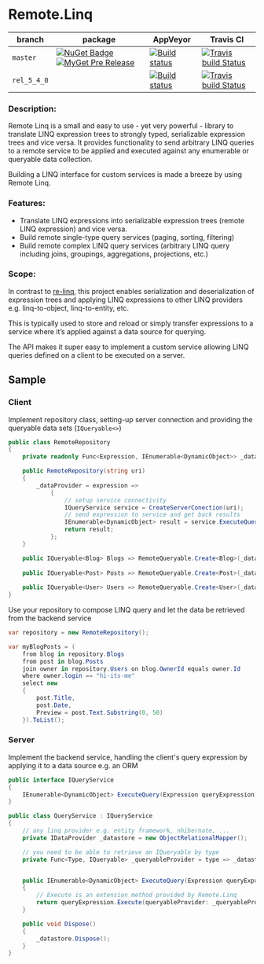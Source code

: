 # Remote.Linq

| branch | package | AppVeyor | Travis CI |
| --- | --- | --- | --- |
| `master` | [![NuGet Badge](https://buildstats.info/nuget/Remote.Linq?includePreReleases=true)](http://www.nuget.org/packages/Remote.Linq) [![MyGet Pre Release](http://img.shields.io/myget/aqua/vpre/Remote.Linq.svg?style=flat-square&label=myget)](https://www.myget.org/feed/aqua/package/nuget/Remote.Linq) | [![Build status](https://ci.appveyor.com/api/projects/status/64kw6dsuvfwyrdtl/branch/master?svg=true)](https://ci.appveyor.com/project/6bee/remote-linq/branch/master) | [![Travis build Status](https://travis-ci.org/6bee/Remote.Linq.svg?branch=master)](https://travis-ci.org/6bee/Remote.Linq?branch=master) |
| `rel_5_4_0` |  | [![Build status](https://ci.appveyor.com/api/projects/status/64kw6dsuvfwyrdtl/branch/rel_5_4_0?svg=true)](https://ci.appveyor.com/project/6bee/remote-linq/branch/rel_5_4_0) | [![Travis build Status](https://travis-ci.org/6bee/Remote.Linq.svg?branch=rel_5_4_0)](https://travis-ci.org/6bee/Remote.Linq?branch=rel_5_4_0) |

### Description:
Remote Linq is a small and easy to use - yet very powerful - library to translate LINQ expression trees to strongly typed, serializable expression trees and vice versa. It provides functionality to send arbitrary LINQ queries to a remote service to be applied and executed against any enumerable or queryable data collection.

Building a LINQ interface for custom services is made a breeze by using Remote Linq.


### Features:
* Translate LINQ expressions into serializable expression trees (remote LINQ expression) and vice versa. 
* Build remote single-type query services (paging, sorting, filtering)
* Build remote complex LINQ query services (arbitrary LINQ query including joins, groupings, aggregations, projections, etc.)

### Scope:
In contrast to [re-linq](https://github.com/re-motion/Relinq), this project enables serialization and deserialization of expression trees and applying LINQ expressions to other LINQ providers e.g. linq-to-object, linq-to-entity, etc. 

This is typically used to store and reload or simply transfer expressions to a service where it’s applied against a data source for querying. 

The API makes it super easy to implement a custom service allowing LINQ queries defined on a client to be executed on a server. 

## Sample

### Client

Implement repository class, setting-up server connection and providing the queryable data sets (`IQueryable<>`)
```C#
public class RemoteRepository
{
    private readonly Func<Expression, IEnumerable<DynamicObject>> _dataProvider;

    public RemoteRepository(string uri)
    {
        _dataProvider = expression =>
            {
                // setup service connectivity
                IQueryService service = CreateServerConection(uri);
                // send expression to service and get back results
                IEnumerable<DynamicObject> result = service.ExecuteQuery(expression);
                return result;
            };
    }

    public IQueryable<Blog> Blogs => RemoteQueryable.Create<Blog>(_dataProvider);
   
    public IQueryable<Post> Posts => RemoteQueryable.Create<Post>(_dataProvider);
   
    public IQueryable<User> Users => RemoteQueryable.Create<User>(_dataProvider);
}
```

Use your repository to compose LINQ query and let the data be retrieved from the backend service
```C#
var repository = new RemoteRepository();

var myBlogPosts = (
    from blog in repository.Blogs
    from post in blog.Posts
    join owner in repository.Users on blog.OwnerId equals owner.Id
    where owner.login == "hi-its-me"
    select new 
    {
        post.Title,
        post.Date,
        Preview = post.Text.Substring(0, 50)
    }).ToList();
```

### Server

Implement the backend service, handling the client's query expression by applying it to a data source e.g. an ORM

```C#
public interface IQueryService
{
    IEnumerable<DynamicObject> ExecuteQuery(Expression queryExpression);
}

public class QueryService : IQueryService
{
    // any linq provider e.g. entity framework, nhibernate, ...
    private IDataProvider _datastore = new ObjectRelationalMapper();

    // you need to be able to retrieve an IQueryable by type
    private Func<Type, IQueryable> _queryableProvider = type => _datastore.GetQueryableByType(type);


    public IEnumerable<DynamicObject> ExecuteQuery(Expression queryExpression)
    {
        // Execute is an extension method provided by Remote.Linq
        return queryExpression.Execute(queryableProvider: _queryableProvider);
    }

    public void Dispose()
    {
        _datastore.Dispose();
    }
}
```
